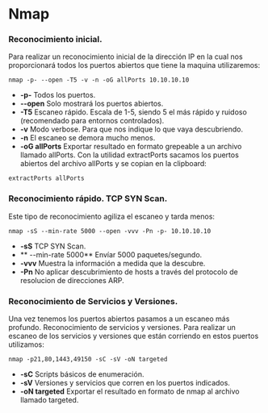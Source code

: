 # Nmap
### Reconocimiento inicial.

Para realizar un reconocimiento inicial de la dirección IP en la cual nos proporcionará todos los puertos abiertos que tiene la maquina utilizaremos:
```
nmap -p- --open -T5 -v -n -oG allPorts 10.10.10.10
```
* **-p-** Todos los puertos.
* **--open** Solo mostrará los puertos abiertos.
* **-T5** Escaneo rápido. Escala de 1-5, siendo 5 el más rápido y ruidoso (recomendado para entornos controlados).
* **-v** Modo verbose. Para que nos indique lo que vaya descubriendo.
* **-n** El escaneo se demora mucho menos.
* **-oG allPorts** Exportar resultado en formato grepeable a un archivo llamado allPorts.
Con la utilidad extractPorts sacamos los puertos abiertos del archivo allPorts y se copian en la clipboard:
```
extractPorts allPorts
```
### Reconocimiento rápido. TCP SYN Scan.
Este tipo de reconocimiento agiliza el escaneo y tarda menos:
```
nmap -sS --min-rate 5000 --open -vvv -Pn -p- 10.10.10.10
```
* **-sS** TCP SYN Scan.
* ** --min-rate 5000** Envíar 5000 paquetes/segundo.
* **-vvv** Muestra la información a medida que la descubre.
* **-Pn** No aplicar descubrimiento de hosts a través del protocolo de resolucion de direcciones ARP.


### Reconocimiento de Servicios y Versiones.

Una vez tenemos los puertos abiertos pasamos a un escaneo más profundo. Reconocimiento de servicios y versiones.
Para realizar un escaneo de los servicios y versiones que están corriendo en estos puertos utilizamos:
```
nmap -p21,80,1443,49150 -sC -sV -oN targeted
```
* **-sC** Scripts básicos de enumeración.
* **-sV** Versiones y servicios que corren en los puertos indicados.
* **-oN targeted** Exportar el resultado en formato de nmap al archivo llamado targeted.
